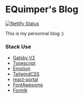 # EQuimper's Blog

[![Netlify Status](https://api.netlify.com/api/v1/badges/a8ad7fef-a990-4d82-9224-98cb8681ccba/deploy-status)](https://app.netlify.com/sites/nostalgic-euclid-fc7515/deploys)

This is my personnal blog :)

### Stack Use

- [Gatsby V2](https://next.gatsbyjs.org/)
- [Typescript](https://www.typescriptlang.org/)
- [Emotion](https://emotion.sh/)
- [TailwindCSS](https://tailwindcss.com/)
- [react-portal](https://github.com/tajo/react-portal)
- [FontAwesome](https://fontawesome.com/)
- [Formik](https://github.com/jaredpalmer/formik)
